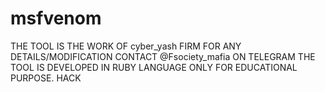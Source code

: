 # msfvenom
THE TOOL IS THE WORK OF cyber_yash FIRM
FOR ANY DETAILS/MODIFICATION CONTACT @Fsociety_mafia ON TELEGRAM
THE TOOL IS DEVELOPED IN RUBY LANGUAGE
ONLY FOR EDUCATIONAL PURPOSE.
HACK
